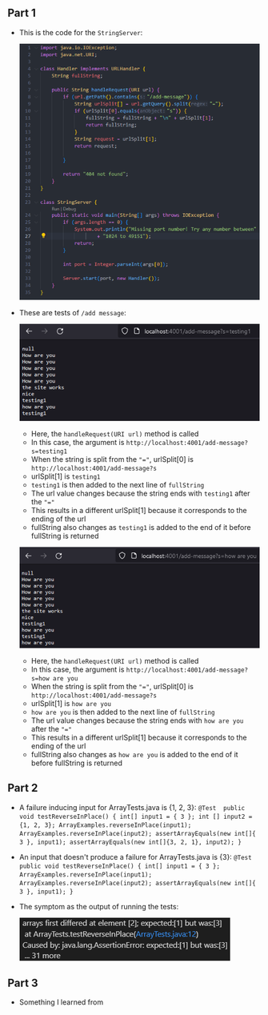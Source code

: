 ## Part 1
* This is the code for the `StringServer`:

  ![Image](StringServerScreenshot.png)
  
* These are tests of `/add message`:

  ![Image](add-message1.png)
  
  * Here, the `handleRequest(URI url)` method is called
  * In this case, the argument is `http://localhost:4001/add-message?s=testing1`
  * When the string is split from the `"="`, urlSplit[0] is `http://localhost:4001/add-message?s`
  * urlSplit[1] is `testing1`
  * `testing1` is then added to the next line of `fullString`
  * The url value changes because the string ends with `testing1` after the `"="`
  * This results in a different urlSplit[1] because it corresponds to the ending of the url
  * fullString also changes as `testing1` is added to the end of it before fullString is returned
  
  ![Image](add-message2.png)
  
  * Here, the `handleRequest(URI url)` method is called
  * In this case, the argument is `http://localhost:4001/add-message?s=how are you`
  * When the string is split from the `"="`, urlSplit[0] is `http://localhost:4001/add-message?s`
  * urlSplit[1] is `how are you`
  * `how are you` is then added to the next line of `fullString`
  * The url value changes because the string ends with `how are you` after the `"="`
  * This results in a different urlSplit[1] because it corresponds to the ending of the url
  * fullString also changes as `how are you` is added to the end of it before fullString is returned

## Part 2
  * A failure inducing input for ArrayTests.java is {1, 2, 3}:
  `@Test 
    public void testReverseInPlace() {
    int[] input1 = { 3 };
    int [] input2 = {1, 2, 3};
    ArrayExamples.reverseInPlace(input1);
    ArrayExamples.reverseInPlace(input2);
    assertArrayEquals(new int[]{ 3 }, input1);
    assertArrayEquals(new int[]{3, 2, 1}, input2);
	}`
  * An input that doesn't produce a failure for ArrayTests.java is {3}:
    `@Test 
    public void testReverseInPlace() {
    int[] input1 = { 3 };
    ArrayExamples.reverseInPlace(input1);
    ArrayExamples.reverseInPlace(input2);
    assertArrayEquals(new int[]{ 3 }, input1);
	}`
  * The symptom as the output of running the tests:
  
  	![Image](symptom.png)
  
## Part 3 
  * Something I learned from 
  
